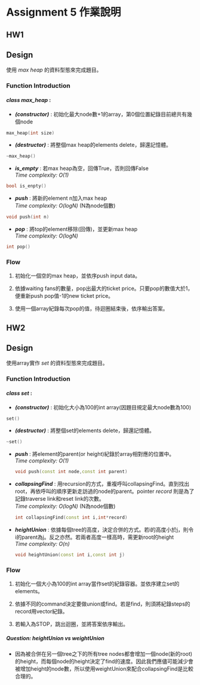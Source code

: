 # Assignment 5 作業說明
## HW1
## Design
使用 _max heap_ 的資料型態來完成題目。

### Function Introduction

#### **_class max_heap_** :
* **_(constructor)_** : 初始化最大node數+1的array，第0個位置紀錄目前總共有幾個node
```c++
max_heap(int size)
```
* **_(destructor)_** : 將整個max heap的elements delete，歸還記憶體。
```c++
~max_heap()
```

* **_is_empty_** : 若max heap為空，回傳True，否則回傳False <br>
_Time complexity: O(1)_
```c++
bool is_enpty()
```
* **_push_** : 將新的element n加入max heap <br>
_Time complexity: O(logN)_ (N為node個數)
```c++
void push(int n)
```
* **_pop_** : 將top的element移除(回傳)，並更新max heap <br>
_Time complexity: O(logN)_
```c++
int pop()
```
### Flow
1. 初始化一個空的max heap，並依序push input data。

2. 依據waiting fans的數量，pop出最大的ticket price。只要pop的數值大於1，便重新push pop值-1的new ticket price。

3. 使用一個array紀錄每次pop的值，待迴圈結束後，依序輸出答案。


## HW2
## Design
使用array實作 _set_ 的資料型態來完成題目。

### Function Introduction

#### **_class set_** :
* **_(constructor)_** : 初始化大小為100的int array(因題目規定最大node數為100)
```c++
set()
```
* **_(destructor)_** : 將整個set的elements delete，歸還記憶體。
```c++
~set()
```
* **_push_** : 將element的parent(or height)紀錄於array相對應的位置中。<br>
_Time complexity: O(1)_
  ```c++
  void push(const int node,const int parent)
  ```
* **_collapsingFind_** : 用recursion的方式，重複呼叫collapsingFind。直到找出root，再依呼叫的順序更新走訪過的node的parent。pointer _record_ 則是為了記錄traverse link和reset link的次數。<br>
_Time complexity: O(logN)_ (N為node個數)
  ```c++
  int collapsingFind(const int i,int*record)
  ```
* **_heightUnion_** : 依據每個tree的高度，決定合併的方式。若i的高度小於j，則令i的parent為j。反之亦然。若兩者高度一樣高時，需更新root的height <br>
_Time complexity: O(n)_
  ```c++
  void heightUnion(const int i,const int j)
  ```

### Flow
1. 初始化一個大小為100的int array當作set的紀錄容器。並依序建立set的elements。

2. 依據不同的command決定要做union或find。若是find，則須將紀錄steps的record用vector紀錄。

3. 若輸入為STOP，跳出迴圈，並將答案依序輸出。

##### Question: heightUnion vs weightUnion
* 因為被合併在另一個tree之下的所有tree nodes都會增加一個node(新的root)的height，而每個node的height決定了find的速度。因此我們應儘可能減少會被增加height的node數，所以使用weightUnion來配合collapsingFind是比較合理的。
